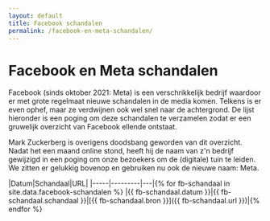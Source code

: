 ```yaml
---
layout: default
title: Facebook schandalen
permalink: /facebook-en-meta-schandalen/
---
```


# Facebook en Meta schandalen

Facebook (sinds oktober 2021: Meta) is een verschrikkelijk bedrijf waardoor er met grote regelmaat nieuwe schandalen in de media komen. Telkens is er even ophef, maar ze verdwijnen ook wel snel naar de achtergrond. De lijst hieronder is een poging om deze schandalen te verzamelen zodat er een gruwelijk overzicht van Facebook ellende ontstaat.

Mark Zuckerberg is overigens doodsbang geworden van dit overzicht. Nadat het een maand online stond, heeft hij de naam van z'n bedrijf gewijzigd in een poging om onze bezoekers om de (digitale) tuin te leiden. We zitten er gelukkig bovenop en gebruiken nu ook de nieuwe naam: Meta.

|Datum|Schandaal|URL|
|-----|---------|---|{% for fb-schandaal in site.data.facebook-schandalen %}
|{{ fb-schandaal.datum }}|{{ fb-schandaal.schandaal }}|[{{ fb-schandaal.bron }}]({{ fb-schandaal.url }})|{% endfor %}
